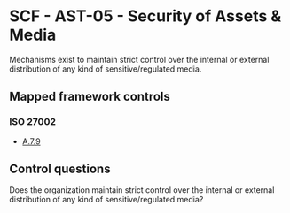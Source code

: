 # SCF - AST-05 - Security of Assets & Media
Mechanisms exist to maintain strict control over the internal or external distribution of any kind of sensitive/regulated media. 
## Mapped framework controls
### ISO 27002
- [A.7.9](../iso27002/a-7.md#a79)
  
## Control questions
Does the organization maintain strict control over the internal or external distribution of any kind of sensitive/regulated media? 
  